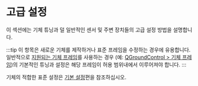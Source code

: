 # 고급 설정 

이 섹션에는 기체 튜닝과 덜 일반적인 센서 및 주변 장치들의 고급 설정 방법을 설명합니다.

:::tip
이 항목은 새로운 기체를 제작하거나 표준 프레임을 수정하는 경우에 유용합니다. 일반적으로 [지원되는 기체 프레임](../airframes/airframe_reference.md#copter)를 사용하는 경우 (예: [QGroundControl > 기체 프레임](../config/airframe.md))의 기본적인 튜닝과 설정은 해당 프레임이 허용 범위내에서 이루어져야 합니다.
:::

기체의 적합한 표준 설정은 [기본 설정](../config/README.md)편을 참조하십시오.